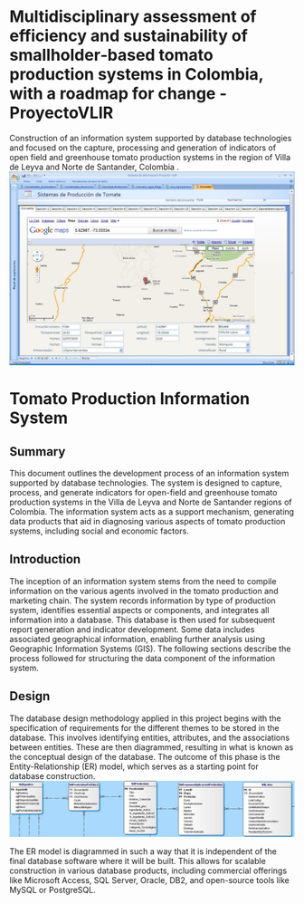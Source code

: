 # Multidisciplinary assessment of efficiency and sustainability of smallholder‐based tomato production systems in Colombia, with a roadmap for change - ProyectoVLIR
Construction of an information system supported by database technologies and focused on the capture, processing and generation of indicators of open field and greenhouse tomato production systems in the region of Villa de Leyva and Norte de Santander, Colombia .
![UX](https://github.com/nelsonss/Projects_Database/blob/main/Project02/content/imagen01-Informe.JPG)

# Tomato Production Information System

## Summary

This document outlines the development process of an information system supported by database technologies. The system is designed to capture, process, and generate indicators for open-field and greenhouse tomato production systems in the Villa de Leyva and Norte de Santander regions of Colombia. The information system acts as a support mechanism, generating data products that aid in diagnosing various aspects of tomato production systems, including social and economic factors.

## Introduction

The inception of an information system stems from the need to compile information on the various agents involved in the tomato production and marketing chain. The system records information by type of production system, identifies essential aspects or components, and integrates all information into a database. This database is then used for subsequent report generation and indicator development. Some data includes associated geographical information, enabling further analysis using Geographic Information Systems (GIS). The following sections describe the process followed for structuring the data component of the information system.

## Design

The database design methodology applied in this project begins with the specification of requirements for the different themes to be stored in the database. This involves identifying entities, attributes, and the associations between entities. These are then diagrammed, resulting in what is known as the conceptual design of the database. The outcome of this phase is the Entity-Relationship (ER) model, which serves as a starting point for database construction.
![UX](https://github.com/nelsonss/Projects_Database/blob/main/Project02/content/img01-Informe.JPG)


The ER model is diagrammed in such a way that it is independent of the final database software where it will be built. This allows for scalable construction in various database products, including commercial offerings like Microsoft Access, SQL Server, Oracle, DB2, and open-source tools like MySQL or PostgreSQL.

